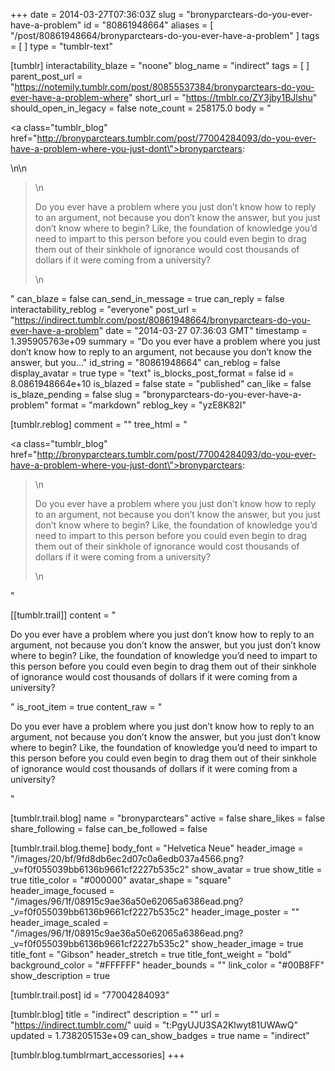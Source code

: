 +++
date = 2014-03-27T07:36:03Z
slug = "bronyparctears-do-you-ever-have-a-problem"
id = "80861948664"
aliases = [ "/post/80861948664/bronyparctears-do-you-ever-have-a-problem" ]
tags = [ ]
type = "tumblr-text"

[tumblr]
interactability_blaze = "noone"
blog_name = "indirect"
tags = [ ]
parent_post_url = "https://notemily.tumblr.com/post/80855537384/bronyparctears-do-you-ever-have-a-problem-where"
short_url = "https://tmblr.co/ZY3jby1BJlshu"
should_open_in_legacy = false
note_count = 258175.0
body = "<p><a class=\"tumblr_blog\" href=\"http://bronyparctears.tumblr.com/post/77004284093/do-you-ever-have-a-problem-where-you-just-dont\">bronyparctears</a>:</p>\n\n<blockquote>\n<p>Do you ever have a problem where you just don’t know how to reply to an argument, not because you don’t know the answer, but you just don’t know where to begin? Like, the foundation of knowledge you’d need to impart to this person before you could even begin to drag them out of their sinkhole of ignorance would cost thousands of dollars if it were coming from a university?</p>\n</blockquote>"
can_blaze = false
can_send_in_message = true
can_reply = false
interactability_reblog = "everyone"
post_url = "https://indirect.tumblr.com/post/80861948664/bronyparctears-do-you-ever-have-a-problem"
date = "2014-03-27 07:36:03 GMT"
timestamp = 1.395905763e+09
summary = "Do you ever have a problem where you just don’t know how to reply to an argument, not because you don’t know the answer, but you..."
id_string = "80861948664"
can_reblog = false
display_avatar = true
type = "text"
is_blocks_post_format = false
id = 8.0861948664e+10
is_blazed = false
state = "published"
can_like = false
is_blaze_pending = false
slug = "bronyparctears-do-you-ever-have-a-problem"
format = "markdown"
reblog_key = "yzE8K82I"

[tumblr.reblog]
comment = ""
tree_html = "<p><a class=\"tumblr_blog\" href=\"http://bronyparctears.tumblr.com/post/77004284093/do-you-ever-have-a-problem-where-you-just-dont\">bronyparctears</a>:</p><blockquote>\n<p>Do you ever have a problem where you just don’t know how to reply to an argument, not because you don’t know the answer, but you just don’t know where to begin? Like, the foundation of knowledge you’d need to impart to this person before you could even begin to drag them out of their sinkhole of ignorance would cost thousands of dollars if it were coming from a university?</p>\n</blockquote>"

[[tumblr.trail]]
content = "<p>Do you ever have a problem where you just don&rsquo;t know how to reply to an argument, not because you don&rsquo;t know the answer, but you just don&rsquo;t know where to begin? Like, the foundation of knowledge you&rsquo;d need to impart to this person before you could even begin to drag them out of their sinkhole of ignorance would cost thousands of dollars if it were coming from a university?</p>"
is_root_item = true
content_raw = "<p>Do you ever have a problem where you just don’t know how to reply to an argument, not because you don’t know the answer, but you just don’t know where to begin? Like, the foundation of knowledge you’d need to impart to this person before you could even begin to drag them out of their sinkhole of ignorance would cost thousands of dollars if it were coming from a university?</p>"

[tumblr.trail.blog]
name = "bronyparctears"
active = false
share_likes = false
share_following = false
can_be_followed = false

[tumblr.trail.blog.theme]
body_font = "Helvetica Neue"
header_image = "/images/20/bf/9fd8db6ec2d07c0a6edb037a4566.png?_v=f0f055039bb6136b9661cf2227b535c2"
show_avatar = true
show_title = true
title_color = "#000000"
avatar_shape = "square"
header_image_focused = "/images/96/1f/08915c9ae36a50e62065a6386ead.png?_v=f0f055039bb6136b9661cf2227b535c2"
header_image_poster = ""
header_image_scaled = "/images/96/1f/08915c9ae36a50e62065a6386ead.png?_v=f0f055039bb6136b9661cf2227b535c2"
show_header_image = true
title_font = "Gibson"
header_stretch = true
title_font_weight = "bold"
background_color = "#FFFFFF"
header_bounds = ""
link_color = "#00B8FF"
show_description = true

[tumblr.trail.post]
id = "77004284093"

[tumblr.blog]
title = "indirect"
description = ""
url = "https://indirect.tumblr.com/"
uuid = "t:PgyUJU3SA2Klwyt81UWAwQ"
updated = 1.738205153e+09
can_show_badges = true
name = "indirect"

[tumblr.blog.tumblrmart_accessories]
+++
